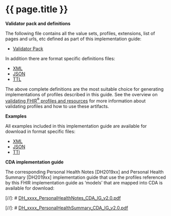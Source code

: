 # {{ page.title }}

**Validator pack and definitions**

The following file contains all the value sets, profiles, extensions, list of pages and urls, etc defined as part of this implementation guide:
- [Validator Pack](validator.pack)

In addition there are format specific definitions files:
- [XML](definitions.xml.zip)
- [JSON](definitions.json.zip)
- [TTL](definitions.ttl.zip)

The above complete definitions are the most suitable choice for generating implementations of profiles described in this guide. See the overview on [validating FHIR<sup>&reg;</sup> profiles and resources](http://hl7.org/fhir/STU3/validation.html) for more information about validating profiles and how to use these artifacts.

**Examples** 

All examples included in this implementation guide are available for download in format specific files:

- [XML](examples.xml.zip)
- [JSON](examples.json.zip)
- [TTl](examples.ttl.zip)

**CDA implementation guide**

The corresponding Personal Health Notes [DH2019xx] and Personal Health Summary [DH2019xx] implementation guide that use the profiles referenced by this FHIR implementation guide as ‘models’ that are mapped into CDA is available for download:

[//]: # [DH_xxxx_PersonalHealthNotes_CDA_IG_v2.0.pdf](..\..\..\ci-fhir-stu3\pages\PersonalHealthRecords\_includes\DH_xxxx_PersonalHealthNotes_CDA_IG_v2.0.pdf)

[//]: # [DH_xxxx_PersonalHealthSummary_CDA_IG_v2.0.pdf](..\..\..\ci-fhir-stu3\pages\PersonalHealthRecords\_includes\DH_xxxx_PersonalHealthSummary_CDA_IG_v2.0.pdf)

